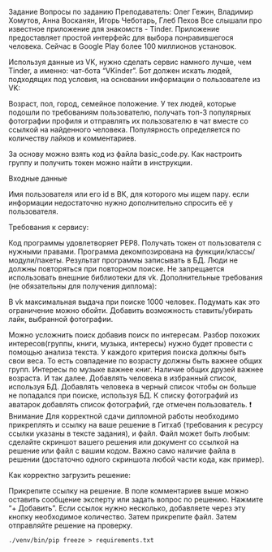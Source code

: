 
Задание
Вопросы по заданию
Преподаватель: Олег Гежин, Владимир Хомутов, Анна Восканян, Игорь Чеботарь, Глеб Пехов
Все слышали про известное приложение для знакомств - Tinder. Приложение предоставляет простой интерфейс для выбора понравившегося человека. Сейчас в Google Play более 100 миллионов установок.

Используя данные из VK, нужно сделать сервис намного лучше, чем Tinder, а именно: чат-бота “VKinder”.
Бот должен искать людей, подходящих под условия, на основании информации о пользователе из VK:

Возраст,
пол,
город,
семейное положение.
У тех людей, которые подошли по требованиям пользователю, получать топ-3 популярных фотографии профиля и 
отправлять их пользователю в чат вместе со ссылкой на найденного человека.
Популярность определяется по количеству лайков и комментариев.

За основу можно взять код из файла basic_code.py.
Как настроить группу и получить токен можно найти в инструкции.

Входные данные

Имя пользователя или его id в ВК, для которого мы ищем пару.
если информации недостаточно нужно дополнительно спросить её у пользователя.

Требования к сервису:

Код программы удовлетворяет PEP8.
Получать токен от пользователя с нужными правами.
Программа декомпозирована на функции/классы/модули/пакеты.
Результат программы записывать в БД.
Люди не должны повторяться при повторном поиске.
Не запрещается использовать внешние библиотеки для vk.
Дополнительные требования (не обязательны для получения диплома):

В vk максимальная выдача при поиске 1000 человек. Подумать как это ограничение можно обойти.
Добавить возможность ставить/убирать лайк, выбранной фотографии.

Можно усложнить поиск добавив поиск по интересам. Разбор похожих интересов(группы, книги, музыка, интересы) нужно будет провести с помощью анализа текста.
У каждого критерия поиска должны быть свои веса. То есть совпадение по возрасту должны быть важнее общих групп. Интересы по музыке важнее книг. Наличие общих друзей важнее возраста. И так далее.
Добавлять человека в избранный список, используя БД.
Добавлять человека в черный список чтобы он больше не попадался при поиске, используя БД.
К списку фотографий из аватарок добавлять список фотографий, где отмечен пользователь.
❗️ Внимание
Для корректной сдачи дипломной работы необходимо прикреплять и ссылку на ваше решение в Гитхаб (требования к ресурсу ссылки указаны в тексте задания), и файл.
Файл может быть любым: сделайте скриншот вашего решения или документ со ссылкой на решение или файл с вашим кодом. Важно само наличие файла в решении (достаточно одного скриншота любой части кода, как пример).

Как корректно загрузить решение:

Прикрепите ссылку на решение. В поле комментариев выше можно оставить сообщение эксперту или задать вопрос по решению.
Нажмите “+ Добавить”. Если ссылок нужно несколько, добавляете через эту кнопку необходимое количество.
Затем прикрепите файл.
Затем отправляйте решение на проверку.



```
./venv/bin/pip freeze > requirements.txt
```
